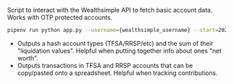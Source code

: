 Script to interact with the Wealthsimple API to fetch basic account data. Works with OTP protected accounts.

```bash
pipenv run python app.py --username={wealthsimple_username} --start=2025-01-01T00:00:00.000000+08:00 --end=2026-01-01T00:00:00.000000+08:00
```

- Outputs a hash account types (TFSA/RRSP/etc) and the sum of their "liquidation values". Helpful when putting together info about ones "net worth".
- Outputs transactions in TFSA and RRSP accounts that can be copy/pasted onto a spreadsheet. Helpful when tracking contributions.
